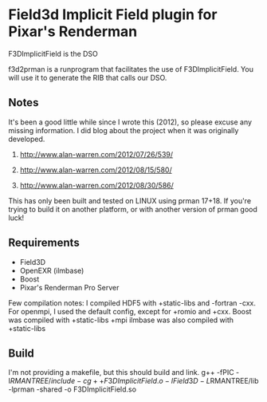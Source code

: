 Field3d Implicit Field plugin for Pixar's Renderman
==========================================================

F3DImplicitField is the DSO

f3d2prman is a runprogram that facilitates the use of F3DImplicitField. 
You will use it to generate the RIB that calls our DSO. 

Notes
-----

It's been a good little while since I wrote this (2012), so please excuse any missing information. I did blog about the project when it was originally developed.

1. http://www.alan-warren.com/2012/07/26/539/ 

2. http://www.alan-warren.com/2012/08/15/580/  

3. http://www.alan-warren.com/2012/08/30/586/ 

This has only been built and tested on LINUX using prman 17+18. If you're trying to build it on another platform, or with another version of prman good luck!

Requirements
------------

* Field3D
* OpenEXR (ilmbase)
* Boost
* Pixar's Renderman Pro Server

Few compilation notes: 
I compiled HDF5 with +static-libs and -fortran -cxx.  
For openmpi, I used the default config, except for +romio and +cxx. 
Boost was compiled with +static-libs +mpi 
ilmbase was also compiled with +static-libs

Build
----

I'm not providing a makefile, but this should build and link.
g++ -fPIC -I$RMANTREE/include -c
g++ F3DImplicitField.o -lField3D -L$RMANTREE/lib -lprman -shared -o F3DImplicitField.so
